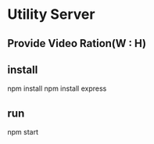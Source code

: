 # Utility Server

## Provide Video Ration(W : H)


## install
npm install
npm install express

## run
npm start

